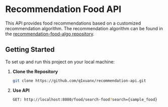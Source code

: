 # Recommendation Food API

This API provides food recommendations based on a customized recommendation algorithm. The recommendation algorithm can be found in the [recommendation-food-algo repository](https://github.com/q1xuanx/recommendation-algo).

## Getting Started

To set up and run this project on your local machine:

1. **Clone the Repository**

   ```bash
   git clone https://github.com/q1xuanx/recommendation-api.git
   
2. **Use API**

   ```bash
   GET: http://localhost:8080/food/search-food?search={sample_food}

